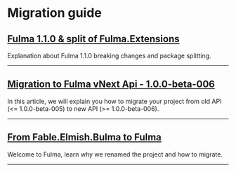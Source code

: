 # Migration guide

## [Fulma 1.1.0 & split of Fulma.Extensions](#blog-viewer?file=blog/articles/fulma_1.1.0.md)

Explanation about Fulma 1.1.0 breaking changes and package splitting.

---

## [Migration to Fulma vNext Api - 1.0.0-beta-006](#blog-viewer?file=blog/articles/migration_to_new_api_1.0.0-beta-006.md)

In this article, we will explain you how to migrate your project from old API (<= 1.0.0-beta-005) to new API (>= 1.0.0-beta-006).

---

## [From Fable.Elmish.Bulma to Fulma](#blog-viewer?file=blog/articles/from_fable.elmish.bulma_to_fulma.md)

Welcome to Fulma, learn why we renamed the project and how to migrate.

---
